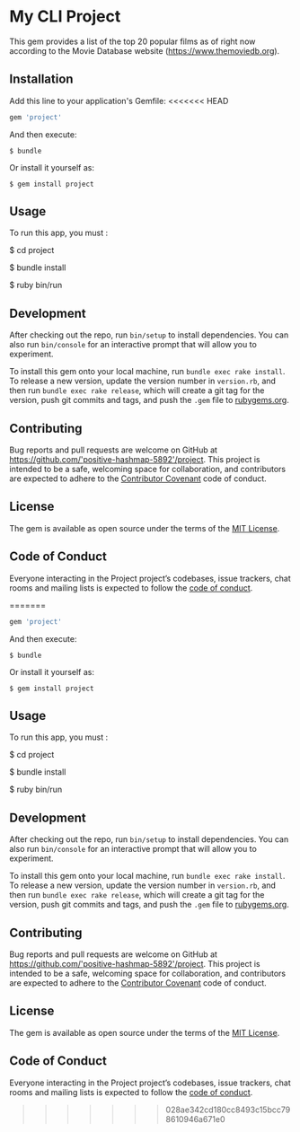 # My CLI Project

This gem provides a list of the top 20 popular films as of right now according to the Movie Database website (https://www.themoviedb.org). 

## Installation

Add this line to your application's Gemfile:
<<<<<<< HEAD

```ruby
gem 'project'
```

And then execute:

    $ bundle

Or install it yourself as:

    $ gem install project

## Usage

To run this app, you must :


$ cd project

$ bundle install

$ ruby bin/run

## Development

After checking out the repo, run `bin/setup` to install dependencies. You can also run `bin/console` for an interactive prompt that will allow you to experiment.

To install this gem onto your local machine, run `bundle exec rake install`. To release a new version, update the version number in `version.rb`, and then run `bundle exec rake release`, which will create a git tag for the version, push git commits and tags, and push the `.gem` file to [rubygems.org](https://rubygems.org).

## Contributing

Bug reports and pull requests are welcome on GitHub at https://github.com/'positive-hashmap-5892'/project. This project is intended to be a safe, welcoming space for collaboration, and contributors are expected to adhere to the [Contributor Covenant](http://contributor-covenant.org) code of conduct.

## License

The gem is available as open source under the terms of the [MIT License](https://opensource.org/licenses/MIT).

## Code of Conduct

Everyone interacting in the Project project’s codebases, issue trackers, chat rooms and mailing lists is expected to follow the [code of conduct](https://github.com/'positive-hashmap-5892'/project/blob/master/CODE_OF_CONDUCT.md).

=======

```ruby
gem 'project'
```

And then execute:

    $ bundle

Or install it yourself as:

    $ gem install project

## Usage

To run this app, you must :


$ cd project

$ bundle install

$ ruby bin/run

## Development

After checking out the repo, run `bin/setup` to install dependencies. You can also run `bin/console` for an interactive prompt that will allow you to experiment.

To install this gem onto your local machine, run `bundle exec rake install`. To release a new version, update the version number in `version.rb`, and then run `bundle exec rake release`, which will create a git tag for the version, push git commits and tags, and push the `.gem` file to [rubygems.org](https://rubygems.org).

## Contributing

Bug reports and pull requests are welcome on GitHub at https://github.com/'positive-hashmap-5892'/project. This project is intended to be a safe, welcoming space for collaboration, and contributors are expected to adhere to the [Contributor Covenant](http://contributor-covenant.org) code of conduct.

## License

The gem is available as open source under the terms of the [MIT License](https://opensource.org/licenses/MIT).

## Code of Conduct

Everyone interacting in the Project project’s codebases, issue trackers, chat rooms and mailing lists is expected to follow the [code of conduct](https://github.com/'positive-hashmap-5892'/project/blob/master/CODE_OF_CONDUCT.md).
>>>>>>> 028ae342cd180cc8493c15bcc798610946a671e0
